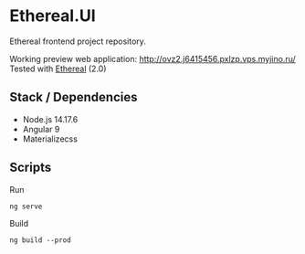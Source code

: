 # Ethereal.UI
Ethereal frontend project repository.

Working preview web application: http://ovz2.j6415456.pxlzp.vps.myjino.ru/ <br>
Tested with [Ethereal](https://github.com/bubuntoid/Ethereal) (2.0)

## Stack / Dependencies
* Node.js 14.17.6
* Angular 9
* Materializecss

## Scripts

Run
```
ng serve
```

Build
```
ng build --prod
```

